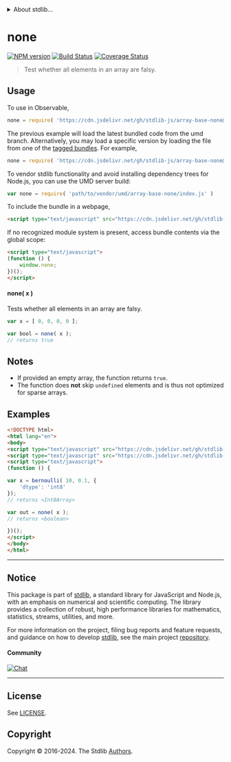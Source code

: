 <!--

@license Apache-2.0

Copyright (c) 2024 The Stdlib Authors.

Licensed under the Apache License, Version 2.0 (the "License");
you may not use this file except in compliance with the License.
You may obtain a copy of the License at

   http://www.apache.org/licenses/LICENSE-2.0

Unless required by applicable law or agreed to in writing, software
distributed under the License is distributed on an "AS IS" BASIS,
WITHOUT WARRANTIES OR CONDITIONS OF ANY KIND, either express or implied.
See the License for the specific language governing permissions and
limitations under the License.

-->


<details>
  <summary>
    About stdlib...
  </summary>
  <p>We believe in a future in which the web is a preferred environment for numerical computation. To help realize this future, we've built stdlib. stdlib is a standard library, with an emphasis on numerical and scientific computation, written in JavaScript (and C) for execution in browsers and in Node.js.</p>
  <p>The library is fully decomposable, being architected in such a way that you can swap out and mix and match APIs and functionality to cater to your exact preferences and use cases.</p>
  <p>When you use stdlib, you can be absolutely certain that you are using the most thorough, rigorous, well-written, studied, documented, tested, measured, and high-quality code out there.</p>
  <p>To join us in bringing numerical computing to the web, get started by checking us out on <a href="https://github.com/stdlib-js/stdlib">GitHub</a>, and please consider <a href="https://opencollective.com/stdlib">financially supporting stdlib</a>. We greatly appreciate your continued support!</p>
</details>

# none

[![NPM version][npm-image]][npm-url] [![Build Status][test-image]][test-url] [![Coverage Status][coverage-image]][coverage-url] <!-- [![dependencies][dependencies-image]][dependencies-url] -->

> Test whether all elements in an array are falsy.

<!-- Section to include introductory text. Make sure to keep an empty line after the intro `section` element and another before the `/section` close. -->

<section class="intro">

</section>

<!-- /.intro -->

<!-- Package usage documentation. -->



<section class="usage">

## Usage

To use in Observable,

```javascript
none = require( 'https://cdn.jsdelivr.net/gh/stdlib-js/array-base-none@umd/browser.js' )
```
The previous example will load the latest bundled code from the umd branch. Alternatively, you may load a specific version by loading the file from one of the [tagged bundles](https://github.com/stdlib-js/array-base-none/tags). For example,

```javascript
none = require( 'https://cdn.jsdelivr.net/gh/stdlib-js/array-base-none@v0.2.1-umd/browser.js' )
```

To vendor stdlib functionality and avoid installing dependency trees for Node.js, you can use the UMD server build:

```javascript
var none = require( 'path/to/vendor/umd/array-base-none/index.js' )
```

To include the bundle in a webpage,

```html
<script type="text/javascript" src="https://cdn.jsdelivr.net/gh/stdlib-js/array-base-none@umd/browser.js"></script>
```

If no recognized module system is present, access bundle contents via the global scope:

```html
<script type="text/javascript">
(function () {
    window.none;
})();
</script>
```

#### none( x )

Tests whether all elements in an array are falsy.

```javascript
var x = [ 0, 0, 0, 0 ];

var bool = none( x );
// returns true
```

</section>

<!-- /.usage -->

<!-- Package usage notes. Make sure to keep an empty line after the `section` element and another before the `/section` close. -->

<section class="notes">

## Notes

-   If provided an empty array, the function returns `true`.
-   The function does **not** skip `undefined` elements and is thus not optimized for sparse arrays.

</section>

<!-- /.notes -->

<!-- Package usage examples. -->

<section class="examples">

## Examples

<!-- eslint no-undef: "error" -->

```html
<!DOCTYPE html>
<html lang="en">
<body>
<script type="text/javascript" src="https://cdn.jsdelivr.net/gh/stdlib-js/random-array-bernoulli@umd/browser.js"></script>
<script type="text/javascript" src="https://cdn.jsdelivr.net/gh/stdlib-js/array-base-none@umd/browser.js"></script>
<script type="text/javascript">
(function () {

var x = bernoulli( 10, 0.1, {
    'dtype': 'int8'
});
// returns <Int8Array>

var out = none( x );
// returns <boolean>

})();
</script>
</body>
</html>
```

</section>

<!-- /.examples -->

<!-- Section to include cited references. If references are included, add a horizontal rule *before* the section. Make sure to keep an empty line after the `section` element and another before the `/section` close. -->

<section class="references">

</section>

<!-- /.references -->

<!-- Section for related `stdlib` packages. Do not manually edit this section, as it is automatically populated. -->

<section class="related">

</section>

<!-- /.related -->

<!-- Section for all links. Make sure to keep an empty line after the `section` element and another before the `/section` close. -->


<section class="main-repo" >

* * *

## Notice

This package is part of [stdlib][stdlib], a standard library for JavaScript and Node.js, with an emphasis on numerical and scientific computing. The library provides a collection of robust, high performance libraries for mathematics, statistics, streams, utilities, and more.

For more information on the project, filing bug reports and feature requests, and guidance on how to develop [stdlib][stdlib], see the main project [repository][stdlib].

#### Community

[![Chat][chat-image]][chat-url]

---

## License

See [LICENSE][stdlib-license].


## Copyright

Copyright &copy; 2016-2024. The Stdlib [Authors][stdlib-authors].

</section>

<!-- /.stdlib -->

<!-- Section for all links. Make sure to keep an empty line after the `section` element and another before the `/section` close. -->

<section class="links">

[npm-image]: http://img.shields.io/npm/v/@stdlib/array-base-none.svg
[npm-url]: https://npmjs.org/package/@stdlib/array-base-none

[test-image]: https://github.com/stdlib-js/array-base-none/actions/workflows/test.yml/badge.svg?branch=v0.2.1
[test-url]: https://github.com/stdlib-js/array-base-none/actions/workflows/test.yml?query=branch:v0.2.1

[coverage-image]: https://img.shields.io/codecov/c/github/stdlib-js/array-base-none/main.svg
[coverage-url]: https://codecov.io/github/stdlib-js/array-base-none?branch=main

<!--

[dependencies-image]: https://img.shields.io/david/stdlib-js/array-base-none.svg
[dependencies-url]: https://david-dm.org/stdlib-js/array-base-none/main

-->

[chat-image]: https://img.shields.io/gitter/room/stdlib-js/stdlib.svg
[chat-url]: https://app.gitter.im/#/room/#stdlib-js_stdlib:gitter.im

[stdlib]: https://github.com/stdlib-js/stdlib

[stdlib-authors]: https://github.com/stdlib-js/stdlib/graphs/contributors

[umd]: https://github.com/umdjs/umd
[es-module]: https://developer.mozilla.org/en-US/docs/Web/JavaScript/Guide/Modules

[deno-url]: https://github.com/stdlib-js/array-base-none/tree/deno
[deno-readme]: https://github.com/stdlib-js/array-base-none/blob/deno/README.md
[umd-url]: https://github.com/stdlib-js/array-base-none/tree/umd
[umd-readme]: https://github.com/stdlib-js/array-base-none/blob/umd/README.md
[esm-url]: https://github.com/stdlib-js/array-base-none/tree/esm
[esm-readme]: https://github.com/stdlib-js/array-base-none/blob/esm/README.md
[branches-url]: https://github.com/stdlib-js/array-base-none/blob/main/branches.md

[stdlib-license]: https://raw.githubusercontent.com/stdlib-js/array-base-none/main/LICENSE

</section>

<!-- /.links -->
